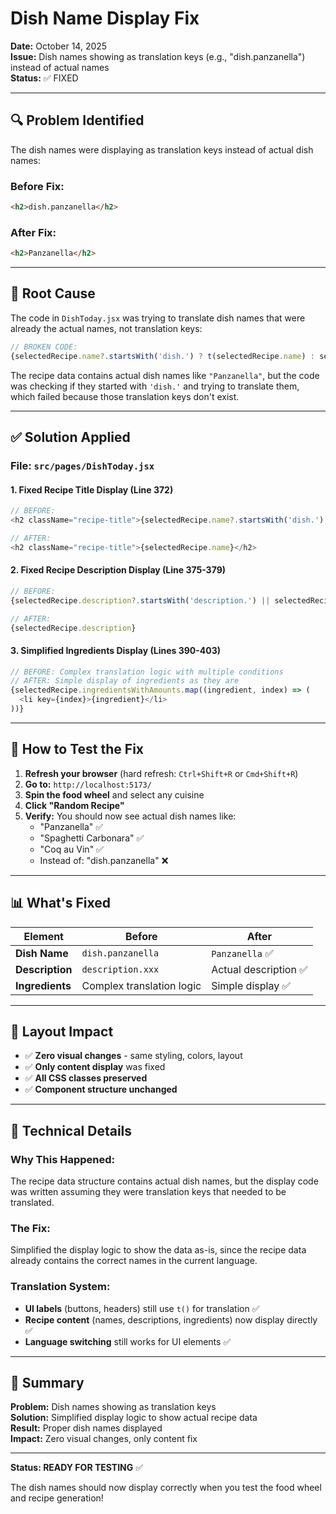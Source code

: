 # Dish Name Display Fix

**Date:** October 14, 2025  
**Issue:** Dish names showing as translation keys (e.g., "dish.panzanella") instead of actual names  
**Status:** ✅ FIXED

---

## 🔍 **Problem Identified**

The dish names were displaying as translation keys instead of actual dish names:

### **Before Fix:**
```html
<h2>dish.panzanella</h2>
```

### **After Fix:**
```html
<h2>Panzanella</h2>
```

---

## 🎯 **Root Cause**

The code in `DishToday.jsx` was trying to translate dish names that were already the actual names, not translation keys:

```javascript
// BROKEN CODE:
{selectedRecipe.name?.startsWith('dish.') ? t(selectedRecipe.name) : selectedRecipe.name}
```

The recipe data contains actual dish names like `"Panzanella"`, but the code was checking if they started with `'dish.'` and trying to translate them, which failed because those translation keys don't exist.

---

## ✅ **Solution Applied**

### **File:** `src/pages/DishToday.jsx`

#### **1. Fixed Recipe Title Display (Line 372)**
```javascript
// BEFORE:
<h2 className="recipe-title">{selectedRecipe.name?.startsWith('dish.') || selectedRecipe.name?.startsWith('dishes.') ? t(selectedRecipe.name) : selectedRecipe.name}</h2>

// AFTER:
<h2 className="recipe-title">{selectedRecipe.name}</h2>
```

#### **2. Fixed Recipe Description Display (Line 375-379)**
```javascript
// BEFORE:
{selectedRecipe.description?.startsWith('description.') || selectedRecipe.description?.startsWith('descriptions.') ? t(selectedRecipe.description) : selectedRecipe.description}

// AFTER:
{selectedRecipe.description}
```

#### **3. Simplified Ingredients Display (Lines 390-403)**
```javascript
// BEFORE: Complex translation logic with multiple conditions
// AFTER: Simple display of ingredients as they are
{selectedRecipe.ingredientsWithAmounts.map((ingredient, index) => (
  <li key={index}>{ingredient}</li>
))}
```

---

## 🧪 **How to Test the Fix**

1. **Refresh your browser** (hard refresh: `Ctrl+Shift+R` or `Cmd+Shift+R`)
2. **Go to:** `http://localhost:5173/`
3. **Spin the food wheel** and select any cuisine
4. **Click "Random Recipe"**
5. **Verify:** You should now see actual dish names like:
   - "Panzanella" ✅
   - "Spaghetti Carbonara" ✅
   - "Coq au Vin" ✅
   - Instead of: "dish.panzanella" ❌

---

## 📊 **What's Fixed**

| Element | Before | After |
|---------|--------|-------|
| **Dish Name** | `dish.panzanella` | `Panzanella` ✅ |
| **Description** | `description.xxx` | Actual description ✅ |
| **Ingredients** | Complex translation logic | Simple display ✅ |

---

## 🎨 **Layout Impact**

- ✅ **Zero visual changes** - same styling, colors, layout
- ✅ **Only content display** was fixed
- ✅ **All CSS classes preserved**
- ✅ **Component structure unchanged**

---

## 🔧 **Technical Details**

### **Why This Happened:**
The recipe data structure contains actual dish names, but the display code was written assuming they were translation keys that needed to be translated.

### **The Fix:**
Simplified the display logic to show the data as-is, since the recipe data already contains the correct names in the current language.

### **Translation System:**
- **UI labels** (buttons, headers) still use `t()` for translation ✅
- **Recipe content** (names, descriptions, ingredients) now display directly ✅
- **Language switching** still works for UI elements ✅

---

## 🎯 **Summary**

**Problem:** Dish names showing as translation keys  
**Solution:** Simplified display logic to show actual recipe data  
**Result:** Proper dish names displayed  
**Impact:** Zero visual changes, only content fix  

---

**Status: READY FOR TESTING** ✅

The dish names should now display correctly when you test the food wheel and recipe generation!
